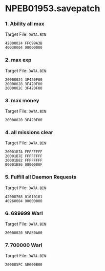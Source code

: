 # NPEB01953.savepatch

### 1. Ability all max

Target File: `DATA.BIN`

```
42000024 FFC99A3B
40030004 00000000
```

### 2. max exp

Target File: `DATA.BIN`

```
20000024 3F420F00
20000028 3F420F00
2000002C 3F420F00
```

### 3. max money

Target File: `DATA.BIN`

```
20000020 3F420F00
```

### 4. all missions clear

Target File: `DATA.BIN`

```
20001B7A FFFFFFFF
20001B7E FFFFFFFF
20001B82 FFFFFFFF
00001B86 0000000F
```

### 5. Fulfill all Daemon Requests

Target File: `DATA.BIN`

```
42000768 01010101
40260004 00000000
```

### 6. 699999 Warl

Target File: `DATA.BIN`

```
20000020 5FAE0A00
```

### 7. 700000 Warl

Target File: `DATA.BIN`

```
200005FC AE600B00
```


